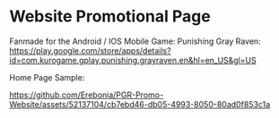 # Website Promotional Page 

Fanmade for the Android / IOS Mobile Game: Punishing Gray Raven: https://play.google.com/store/apps/details?id=com.kurogame.gplay.punishing.grayraven.en&hl=en_US&gl=US

Home Page Sample:

https://github.com/Erebonia/PGR-Promo-Website/assets/52137104/cb7ebd46-db05-4993-8050-80ad0f853c1a

